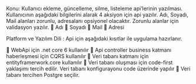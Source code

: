 Konu: Kullanıcı ekleme, güncelleme, silme, listeleme api’lerinin yazılması. Kullanıcının aşağıdaki
bilgilerini alarak 4 aksiyon için api yazılır.
Adı, Soyadı, Mail alanları zorunlu, adresalanı opsiyonel olacaktır. Zorunlu alanlar için validasyon yazılır.
 Adı
 Soyadı
 Mail
 Adresi

Platform ve Yazılım Dili : Api için aşağıdaki kısıtlar ile uygulama hazırlanır.

 WebApi için .net core 6 kullanılır
 Api controller business katmanı haberleşmesi için CQRS kullanılır
 Veri tabanı katmanı için entityframerwork.core kullanılır
 Veri tabanı oluşması için code-first yaklaşımı tercih edilir. Veri tabanı konfigurayonu code
üzerinde yapılır
 Veri tabanı tercihen Postgre seçilir.
